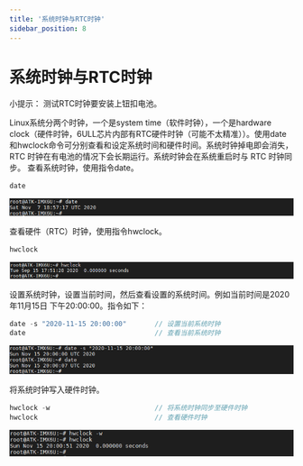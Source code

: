 ```yaml
---
title: '系统时钟与RTC时钟'
sidebar_position: 8
---
```


# 系统时钟与RTC时钟

小提示：
	测试RTC时钟要安装上钮扣电池。

Linux系统分两个时钟，一个是system time（软件时钟），一个是hardware clock（硬件时钟，6ULL芯片内部有RTC硬件时钟（可能不太精准））。使用date和hwclock命令可分别查看和设定系统时间和硬件时间。系统时钟掉电即会消失，RTC 时钟在有电池的情况下会长期运行。系统时钟会在系统重启时与 RTC 时钟同步。
查看系统时钟，使用指令date。

```c#
date
```

![3.8.1](./img/3.8.1.png)

查看硬件（RTC）时钟，使用指令hwclock。
```c#
hwclock
```

![3.8.2](./img/3.8.2.png)

设置系统时钟，设置当前时间，然后查看设置的系统时间。例如当前时间是2020年11月15日 下午20:00:00。指令如下：
```c#
date -s "2020-11-15 20:00:00"       // 设置当前系统时钟
date                                // 查看当前系统时钟
```

![3.8.3](./img/3.8.3.png)

将系统时钟写入硬件时钟。
```c#
hwclock -w                          // 将系统时钟同步至硬件时钟	
hwclock                             // 查看硬件时钟
```

![3.8.4](./img/3.8.4.png)




